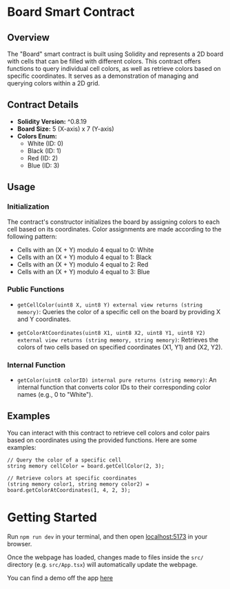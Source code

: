 # Board Smart Contract

## Overview

The "Board" smart contract is built using Solidity and represents a 2D board with cells that can be filled with different colors. This contract offers functions to query individual cell colors, as well as retrieve colors based on specific coordinates. It serves as a demonstration of managing and querying colors within a 2D grid.

## Contract Details

- **Solidity Version:** ^0.8.19
- **Board Size:** 5 (X-axis) x 7 (Y-axis)
- **Colors Enum:**
  - White (ID: 0)
  - Black (ID: 1)
  - Red (ID: 2)
  - Blue (ID: 3)

## Usage

### Initialization

The contract's constructor initializes the board by assigning colors to each cell based on its coordinates. Color assignments are made according to the following pattern:

- Cells with an (X + Y) modulo 4 equal to 0: White
- Cells with an (X + Y) modulo 4 equal to 1: Black
- Cells with an (X + Y) modulo 4 equal to 2: Red
- Cells with an (X + Y) modulo 4 equal to 3: Blue

### Public Functions

- `getCellColor(uint8 X, uint8 Y) external view returns (string memory)`: Queries the color of a specific cell on the board by providing X and Y coordinates.

- `getColorAtCoordinates(uint8 X1, uint8 X2, uint8 Y1, uint8 Y2) external view returns (string memory, string memory)`: Retrieves the colors of two cells based on specified coordinates (X1, Y1) and (X2, Y2).

### Internal Function

- `getColor(uint8 colorID) internal pure returns (string memory)`: An internal function that converts color IDs to their corresponding color names (e.g., 0 to "White").

## Examples

You can interact with this contract to retrieve cell colors and color pairs based on coordinates using the provided functions. Here are some examples:

```solidity
// Query the color of a specific cell
string memory cellColor = board.getCellColor(2, 3);

// Retrieve colors at specific coordinates
(string memory color1, string memory color2) = board.getColorAtCoordinates(1, 4, 2, 3);

```

# Getting Started

Run `npm run dev` in your terminal, and then open [localhost:5173](http://localhost:5173) in your browser.

Once the webpage has loaded, changes made to files inside the `src/` directory (e.g. `src/App.tsx`) will automatically update the webpage.

You can find a demo off the app [here](https://2-d-cell-coloring-contract-87wu.vercel.app/)
